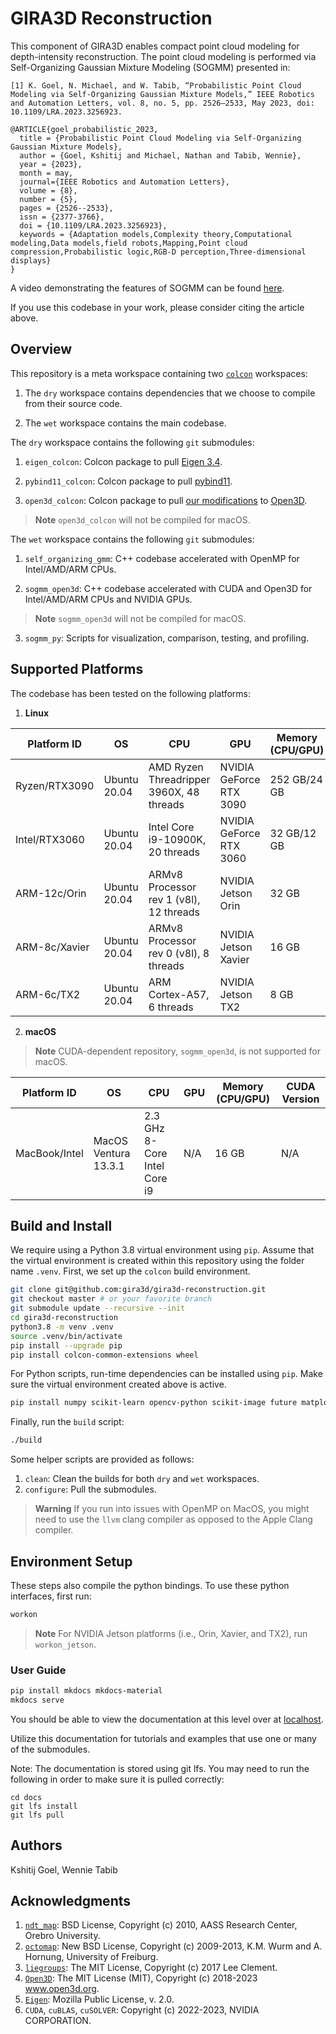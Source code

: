 # GIRA3D Reconstruction
This component of GIRA3D enables compact point cloud modeling for depth-intensity reconstruction. The point
cloud modeling is performed via Self-Organizing Gaussian Mixture Modeling (SOGMM) presented in:

```
[1] K. Goel, N. Michael, and W. Tabib, “Probabilistic Point Cloud Modeling via Self-Organizing Gaussian Mixture Models,” IEEE Robotics and Automation Letters, vol. 8, no. 5, pp. 2526–2533, May 2023, doi: 10.1109/LRA.2023.3256923.
```
```
@ARTICLE{goel_probabilistic_2023,
  title = {Probabilistic Point Cloud Modeling via Self-Organizing Gaussian Mixture Models},
  author = {Goel, Kshitij and Michael, Nathan and Tabib, Wennie},
  year = {2023},
  month = may,
  journal={IEEE Robotics and Automation Letters},
  volume = {8},
  number = {5},
  pages = {2526--2533},
  issn = {2377-3766},
  doi = {10.1109/LRA.2023.3256923},
  keywords = {Adaptation models,Complexity theory,Computational modeling,Data models,field robots,Mapping,Point cloud compression,Probabilistic logic,RGB-D perception,Three-dimensional displays}
}
```
A video demonstrating the features of SOGMM can be found [here](https://youtu.be/v0DfhK1lyno).

If you use this codebase in your work, please consider citing the article above.

## Overview
This repository is a meta workspace containing two [`colcon`](https://colcon.readthedocs.io/en/released/) workspaces:

1. The `dry` workspace contains dependencies that we choose to compile from their source code.

2. The `wet` workspace contains the main codebase.

The `dry` workspace contains the following `git` submodules:

1. `eigen_colcon`: Colcon package to pull [Eigen 3.4](https://eigen.tuxfamily.org/index.php?title=3.4).

2. `pybind11_colcon`: Colcon package to pull [pybind11](https://pybind11.readthedocs.io/en/stable/).

3. `open3d_colcon`: Colcon package to pull [our modifications](https://github.com/rislab/Open3D/tree/feature/cuda-12) to [Open3D](http://www.open3d.org/).
> **Note**
> `open3d_colcon` will not be compiled for macOS.

The `wet` workspace contains the following `git` submodules:

1. `self_organizing_gmm`: C++ codebase accelerated with OpenMP for Intel/AMD/ARM CPUs.

2. `sogmm_open3d`: C++ codebase accelerated with CUDA and Open3D for Intel/AMD/ARM CPUs and NVIDIA GPUs.
> **Note**
> `sogmm_open3d` will not be compiled for macOS.

3. `sogmm_py`: Scripts for visualization, comparison, testing, and profiling.

## Supported Platforms
The codebase has been tested on the following platforms:

1. **Linux**

| Platform ID | OS | CPU | GPU | Memory (CPU/GPU) | CUDA Version|
| ----------- | ------------- | --- | --- | ---------------- | ---- |
| Ryzen/RTX3090 | Ubuntu 20.04 | AMD Ryzen Threadripper 3960X, 48 threads | NVIDIA GeForce RTX 3090 | 252 GB/24 GB | <= 12.1 |
| Intel/RTX3060 | Ubuntu 20.04 | Intel Core i9-10900K, 20 threads | NVIDIA GeForce RTX 3060 | 32 GB/12 GB | <= 12.1 |
| ARM-12c/Orin | Ubuntu 20.04 | ARMv8 Processor rev 1 (v8l), 12 threads | NVIDIA Jetson Orin | 32 GB | <= 11.4 |
| ARM-8c/Xavier | Ubuntu 20.04 | ARMv8 Processor rev 0 (v8l), 8 threads | NVIDIA Jetson Xavier | 16 GB | <= 11.4 |
| ARM-6c/TX2 | Ubuntu 20.04 | ARM Cortex-A57, 6 threads | NVIDIA Jetson TX2 | 8 GB | <= 10.1 |

2. **macOS**
> **Note**
> CUDA-dependent repository, `sogmm_open3d`, is not supported for macOS.

| Platform ID | OS | CPU | GPU | Memory (CPU/GPU) | CUDA Version|
| ----------- | ------------- | --- | --- | ---------------- | ---- |
| MacBook/Intel | MacOS Ventura 13.3.1 | 2.3 GHz 8-Core Intel Core i9 | N/A | 16 GB | N/A |

## Build and Install
We require using a Python 3.8 virtual environment using `pip`. Assume that the
virtual environment is created within this repository using the folder name
`.venv`. First, we set up the `colcon` build environment.

```bash
git clone git@github.com:gira3d/gira3d-reconstruction.git
git checkout master # or your favorite branch
git submodule update --recursive --init
cd gira3d-reconstruction
python3.8 -m venv .venv
source .venv/bin/activate
pip install --upgrade pip
pip install colcon-common-extensions wheel
```

For Python scripts, run-time dependencies can be installed using `pip`. Make sure
the virtual environment created above is active.
```bash
pip install numpy scikit-learn opencv-python scikit-image future matplotlib termcolor
```

Finally, run the `build` script:
```bash
./build
```

Some helper scripts are provided as follows:
1. `clean`: Clean the builds for both `dry` and `wet` workspaces.
2. `configure`: Pull the submodules.

> **Warning**
> If you run into issues with OpenMP on MacOS, you might need to use the `llvm` clang
> compiler as opposed to the Apple Clang compiler.

## Environment Setup
These steps also compile the python bindings. To use these python interfaces, first run:

```bash
workon
```
> **Note**
> For NVIDIA Jetson platforms (i.e., Orin, Xavier, and TX2), run `workon_jetson`.

### User Guide
```bash
pip install mkdocs mkdocs-material
mkdocs serve
```
You should be able to view the documentation at this level over at [localhost](http://127.0.0.1:8000/).

Utilize this documentation for tutorials and examples that use one or many of the submodules.

Note: The documentation is stored using git lfs. You may need to run the
following in order to make sure it is pulled correctly:

```
cd docs
git lfs install
git lfs pull
```

## Authors
Kshitij Goel, Wennie Tabib

## Acknowledgments
1. [`ndt_map`](https://github.com/OrebroUniversity/perception_oru-release): BSD License, Copyright (c) 2010, AASS Research Center, Orebro University.
2. [`octomap`](https://github.com/OctoMap/octomap): New BSD License, Copyright (c) 2009-2013, K.M. Wurm and A. Hornung, University of Freiburg.
3. [`liegroups`](https://github.com/utiasSTARS/liegroups): The MIT License, Copyright (c) 2017 Lee Clement.
4. [`Open3D`](https://github.com/isl-org/Open3D): The MIT License (MIT), Copyright (c) 2018-2023 www.open3d.org.
5. [`Eigen`](https://gitlab.com/libeigen/eigen): Mozilla Public License, v. 2.0.
6. `CUDA`, `cuBLAS`, `cuSOLVER`: Copyright (c) 2022-2023, NVIDIA CORPORATION.
